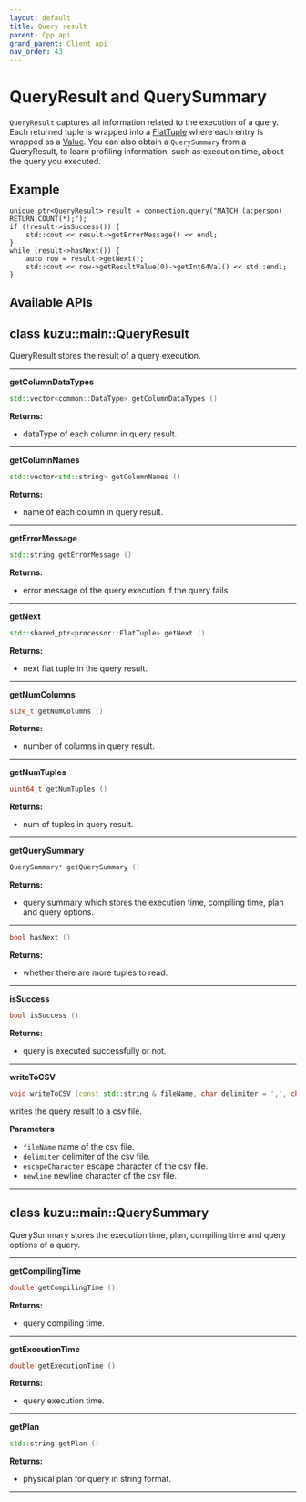 ```yaml
---
layout: default
title: Query result
parent: Cpp api
grand_parent: Client api
nav_order: 43
---
```


# QueryResult and QuerySummary
`QueryResult` captures all information related to the execution of a query. Each returned tuple is wrapped into a [FlatTuple](flat-tuple.md) where each entry is wrapped as a [Value](value.md).
You can also obtain a `QuerySummary` from a QueryResult, to learn profiling information, such as execution time, about the query you executed.

## Example
```
unique_ptr<QueryResult> result = connection.query("MATCH (a:person) RETURN COUNT(*);");
if (!result->isSuccess()) {
    std::cout << result->getErrorMessage() << endl;
}
while (result->hasNext()) {
    auto row = result->getNext();
    std::cout << row->getResultValue(0)->getInt64Val() << std::endl;
}
```

## Available APIs

## class kuzu::main::QueryResult

QueryResult stores the result of a query execution.  

---
**getColumnDataTypes**

```c++
std::vector<common::DataType> getColumnDataTypes ()
```

**Returns:**
- dataType of each column in query result. 

---
**getColumnNames**

```c++
std::vector<std::string> getColumnNames ()
```

**Returns:**
- name of each column in query result. 

---
**getErrorMessage**

```c++
std::string getErrorMessage ()
```

**Returns:**
- error message of the query execution if the query fails. 

---
**getNext**

```c++
std::shared_ptr<processor::FlatTuple> getNext ()
```

**Returns:**
- next flat tuple in the query result. 

---
**getNumColumns**

```c++
size_t getNumColumns ()
```

**Returns:**
- number of columns in query result. 

---
**getNumTuples**

```c++
uint64_t getNumTuples ()
```

**Returns:**
- num of tuples in query result. 

---
**getQuerySummary**

```c++
QuerySummary* getQuerySummary ()
```

**Returns:**
- query summary which stores the execution time, compiling time, plan and query options. 

---

```c++
bool hasNext ()
```

**Returns:**
- whether there are more tuples to read. 

---
**isSuccess**

```c++
bool isSuccess ()
```

**Returns:**
- query is executed successfully or not. 

---
**writeToCSV**

```c++
void writeToCSV (const std::string & fileName, char delimiter = ',', char escapeCharacter = ''', char newline = 'n')
```
writes the query result to a csv file. 

**Parameters**
- `fileName` name of the csv file. 
- `delimiter` delimiter of the csv file. 
- `escapeCharacter` escape character of the csv file. 
- `newline` newline character of the csv file. 

---

## class kuzu::main::QuerySummary

QuerySummary stores the execution time, plan, compiling time and query options of a query.  

---
**getCompilingTime**

```c++
double getCompilingTime ()
```

**Returns:**
- query compiling time. 

---
**getExecutionTime**

```c++
double getExecutionTime ()
```

**Returns:**
- query execution time. 

---
**getPlan**

```c++
std::string getPlan ()
```

**Returns:**
- physical plan for query in string format. 

---

